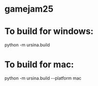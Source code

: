 # gamejam25


# To build for windows:
 python -m ursina.build     

# To build for mac:
 python -m ursina.build --platform mac

